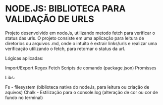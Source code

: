 # NODE.JS: BIBLIOTECA PARA VALIDAÇÃO DE URLS

Projeto desenvolvido em nodeJs, utilizando metodo fetch para verificar o status das urls.
O projeto consiste em uma aplicação para leitura de diretorios ou arquivos .md, onde o intuito é extrair links/urls e realizar uma 
verificação utilizando o fetch, para retornar o status da url.

Lógicas aplicadas: 

Import/Export
Regex
Fetch
Scripts de comando (package.json)
Promisses 

Libs: 

Fs - filesystem (biblioteca nativa do nodeJs, para leitura ou criação de aquivos)
Chalk - Estilização para o console.log (alteração de cor ou cor de fundo no terminal)
